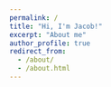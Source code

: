 ```yaml
---
permalink: /
title: "Hi, I'm Jacob!"
excerpt: "About me"
author_profile: true
redirect_from: 
  - /about/
  - /about.html
---
```


